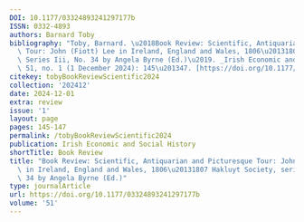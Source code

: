 ```yaml
---
DOI: 10.1177/03324893241297177b
ISSN: 0332-4893
authors: Barnard Toby
bibliography: "Toby, Barnard. \u2018Book Review: Scientific, Antiquarian and Picturesque\
  \ Tour: John (Fiott) Lee in Ireland, England and Wales, 1806\u20131807 Hakluyt Society,\
  \ Series Iii, No. 34 by Angela Byrne (Ed.)\u2019. _Irish Economic and Social History_\
  \ 51, no. 1 (1 December 2024): 145\u201347. [https://doi.org/10.1177/03324893241297177b](https://doi.org/10.1177/03324893241297177b)."
citekey: tobyBookReviewScientific2024
collection: '202412'
date: 2024-12-01
extra: review
issue: '1'
layout: page
pages: 145-147
permalink: /tobyBookReviewScientific2024
publication: Irish Economic and Social History
shortTitle: Book Review
title: "Book Review: Scientific, Antiquarian and Picturesque Tour: John (Fiott) Lee\
  \ in Ireland, England and Wales, 1806\u20131807 Hakluyt Society, series iii, no.\
  \ 34 by Angela Byrne (Ed.)"
type: journalArticle
url: https://doi.org/10.1177/03324893241297177b
volume: '51'
---
```

